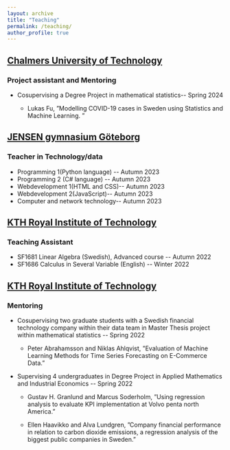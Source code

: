 ```yaml
---
layout: archive
title: "Teaching"
permalink: /teaching/
author_profile: true
---
```



## [Chalmers University of Technology](https://www.chalmers.se/en/)
### Project assistant and Mentoring

* Cosupervising a Degree Project in mathematical statistics-- Spring 2024

     * Lukas Fu, ”Modelling COVID-19 cases in Sweden using Statistics and Machine Learning. ”
	


## [JENSEN gymnasium Göteborg](https://www.jensengymnasium.se/goteborg)
### Teacher in Technology/data
<ul>
    <li>Programming 1(Python language) -- Autumn 2023</li> 
    <li>Programming 2 (C# language) -- Autumn 2023</li>
    <li> Webdevelopment 1(HTML and CSS)-- Autumn 2023</li>
    <li> Webdevelopment 2(JavaScript)-- Autumn 2023</li>
    <li> Computer and network technology-- Autumn 2023</li>
    
</ul>

## [KTH Royal Institute of Technology](https://www.kth.se/en)
### Teaching Assistant
<ul>
	<li>SF1681 Linear Algebra (Swedish), Advanced course -- Autumn 2022</li> 
	<li>SF1686 Calculus in Several Variable (English) -- Winter 2022</li>
</ul>

## [KTH Royal Institute of Technology](https://www.kth.se/en)
### Mentoring

* Cosupervising two graduate students with a Swedish financial technology company within their data team in Master Thesis project within mathematical statistics -- Spring 2022

     * Peter Abrahamsson and Niklas Ahlqvist, ”Evaluation of Machine Learning Methods for Time Series Forecasting on E-Commerce Data.”
	
* Supervising 4 undergraduates in Degree Project in Applied Mathematics and Industrial Economics -- Spring 2022

     * Gustav H. Granlund and Marcus Soderholm, ”Using regression analysis to evaluate KPI implementation at Volvo penta north America.”

     * Ellen Haavikko and Alva Lundgren, ”Company financial performance in relation to carbon dioxide emissions, a regression analysis of the biggest public companies in Sweden.”


